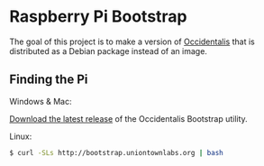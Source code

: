 # Raspberry Pi Bootstrap

The goal of this project is to make a version of [Occidentalis][1] that
is distributed as a Debian package instead of an image.

## Finding the Pi

Windows & Mac:

[Download the latest release][2] of the Occidentalis Bootstrap utility.

Linux:

```sh
$ curl -SLs http://bootstrap.uniontownlabs.org | bash
```

[1]: https://learn.adafruit.com/adafruit-raspberry-pi-educational-linux-distro/occidentalis-v0-dot-2
[2]: https://github.com/adafruit/pi_bootstrap/releases/latest
